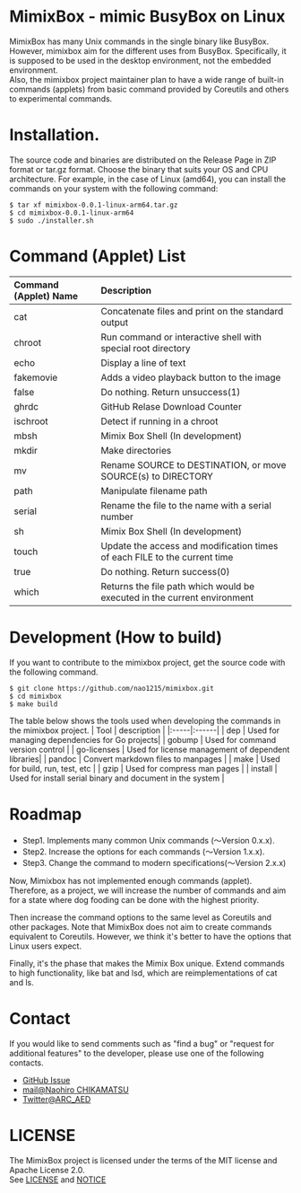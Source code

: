 # MimixBox - mimic BusyBox on Linux
MimixBox has many Unix commands in the single binary like BusyBox. However, mimixbox aim for the different uses from BusyBox. Specifically, it is supposed to be used in the desktop environment, not the embedded environment.  
Also, the mimixbox project maintainer plan to have a wide range of built-in commands (applets) from basic command provided by Coreutils and others to experimental commands.

# Installation.
The source code and binaries are distributed on the Release Page in ZIP format or tar.gz format. Choose the binary that suits your OS and CPU architecture.
For example, in the case of Linux (amd64), you can install the commands on your system with the following command:

```
$ tar xf mimixbox-0.0.1-linux-arm64.tar.gz
$ cd mimixbox-0.0.1-linux-arm64
$ sudo ./installer.sh
```

# Command (Applet) List
|Command (Applet) Name | Description|
|:--|:--|
|      cat | Concatenate files and print on the standard output|
|   chroot | Run command or interactive shell with special root directory|
|     echo | Display a line of text|
|fakemovie | Adds a video playback button to the image|
|    false | Do nothing. Return unsuccess(1)|
|    ghrdc | GitHub Relase Download Counter|
|  ischroot| Detect if running in a chroot|
|     mbsh | Mimix Box Shell (In development)|
|    mkdir | Make directories|
|       mv | Rename SOURCE to DESTINATION, or move SOURCE(s) to DIRECTORY|
|     path | Manipulate filename path|
|   serial | Rename the file to the name with a serial number|
|       sh | Mimix Box Shell (In development)|
|    touch | Update the access and modification times of each FILE to the current time|
|     true | Do nothing. Return success(0)|
|    which | Returns the file path which would be executed in the current environment|

# Development (How to build)
If you want to contribute to the mimixbox project, get the source code with the following command.
```
$ git clone https://github.com/nao1215/mimixbox.git
$ cd mimixbox
$ make build
```

The table below shows the tools used when developing the commands in the mimixbox project.
| Tool | description |
|:-----|:------|
| dep   | Used for managing dependencies for Go projects|
| gobump   | Used for command version control |
| go-licenses | Used for license management of dependent libraries|
| pandoc   | Convert markdown files to manpages |
| make   | Used for build, run, test, etc |
| gzip   | Used for compress man pages |
| install   | Used for install serial binary and document in the system |

# Roadmap
- Step1. Implements many common Unix commands (〜Version 0.x.x).
- Step2. Increase the options for each commands (〜Version 1.x.x).
- Step3. Change the command to modern specifications(〜Version 2.x.x)
  
Now, Mimixbox has not implemented enough commands (applet). Therefore, as a project, we will increase the number of commands and aim for a state where dog fooding can be done with the highest priority.
    
Then increase the command options to the same level as Coreutils and other packages. Note that MimixBox does not aim to create commands equivalent to Coreutils. However, we think it's better to have the options that Linux users expect.
  
Finally, it's the phase that makes the Mimix Box unique. Extend commands to high functionality, like bat and lsd, which are reimplementations of cat and ls.

# Contact
If you would like to send comments such as "find a bug" or "request for additional features" to the developer, please use one of the following contacts.

- [GitHub Issue](https://github.com/nao1215/mimixbox/issues)
- [mail@Naohiro CHIKAMATSU](n.chika156@gmail.com)
- [Twitter@ARC_AED](https://twitter.com/ARC_AED)

# LICENSE
The MimixBox project is licensed under the terms of the MIT license and Apache License 2.0.  
See [LICENSE](./LICENSE) and [NOTICE](./NOTICE)